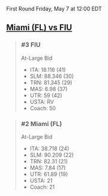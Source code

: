 First Round
Friday, May 7 at 12:00 EDT
## [Miami (FL) vs FIU](https://www.ncaa.com/game/5833652) 

> ### #3 FIU  
> At-Large Bid  
> - ITA: 18.116 (41)  
> - SLM: 88.346 (30)  
> - TRN: 81.345 (29)  
> - MAS: 6.98 (37)  
> - UTR: 59 (42)  
> - USTA: RV  
> - Coach: 50  

> ### #2 Miami (FL)  
> At-Large Bid  
> - ITA: 38.718 (24)  
> - SLM: 90.209 (22)  
> - TRN: 82.31 (21)  
> - MAS: 7.84 (17)  
> - UTR: 61.89 (19)  
> - USTA: 21  
> - Coach: 21  